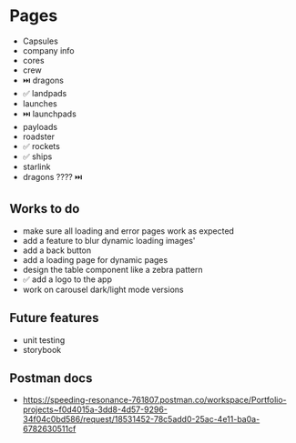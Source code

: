 # Pages

* Capsules
* company info
* cores
* crew
* ⏭️ dragons
* ✅ landpads
* launches
* ⏭️ launchpads
* payloads
* roadster
* ✅ rockets
* ✅ ships
* starlink
* dragons ???? ⏭️

## Works to do

* make sure all loading and error pages work as expected
* add a feature to blur dynamic loading images'
* add a back button
* add a loading page for dynamic pages
* design the table component like a zebra pattern
* ✅ add a logo to the app
* work on carousel dark/light mode versions

## Future features

* unit testing
* storybook

## Postman docs

* <https://speeding-resonance-761807.postman.co/workspace/Portfolio-projects~f0d4015a-3dd8-4d57-9296-34f04c0bd586/request/18531452-78c5add0-25ac-4e11-ba0a-6782630511cf>
